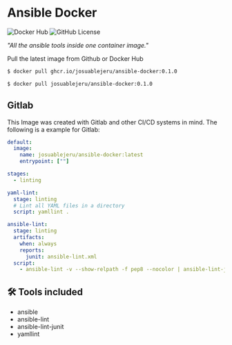 # Ansible Docker

![Docker Hub](https://img.shields.io/docker/pulls/josuablejeru/ansible-docker?style=for-the-badge) ![GitHub License](https://img.shields.io/github/license/josuablejeru/ansible-docker?style=for-the-badge)

*"All the ansible tools inside one container image."*

Pull the latest image from Github or Docker Hub
```bash
$ docker pull ghcr.io/josuablejeru/ansible-docker:0.1.0
```
```bash
$ docker pull josuablejeru/ansible-docker:0.1.0
```


## Gitlab
This Image was created with Gitlab and other CI/CD systems in mind.
The following is a example for Gitlab:

```yaml
default:
  image: 
    name: josuablejeru/ansible-docker:latest
    entrypoint: [""]

stages:
  - linting

yaml-lint:
  stage: linting
  # Lint all YAML files in a directory
  script: yamllint .

ansible-lint:
  stage: linting
  artifacts:
    when: always
    reports:
      junit: ansible-lint.xml
  script:
    - ansible-lint -v --show-relpath -f pep8 --nocolor | ansible-lint-junit -o ansible-lint.xml
```

## 🛠️ Tools included

- ansible
- ansible-lint
- ansible-lint-junit
- yamllint
